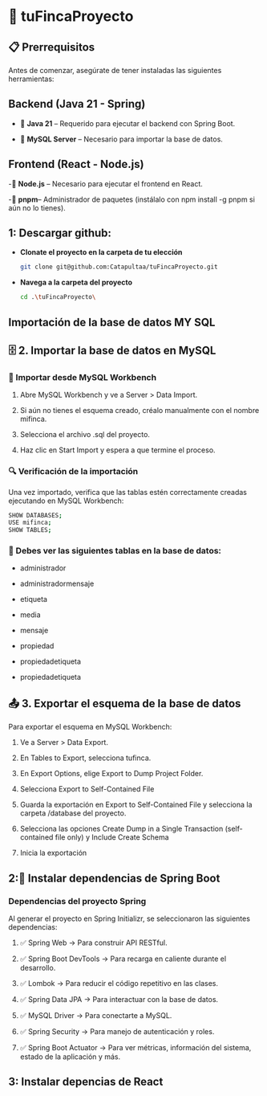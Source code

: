 # 📌 tuFincaProyecto

## 📋 Prerrequisitos

Antes de comenzar, asegúrate de tener instaladas las siguientes herramientas:

## Backend (Java 21 - Spring)

- 🔹 **Java 21** – Requerido para ejecutar el backend con Spring Boot.

- 🔹 **MySQL Server** – Necesario para importar la base de datos.

## Frontend (React - Node.js)

-🔹 **Node.js** – Necesario para ejecutar el frontend en React.

-🔹 **pnpm**– Administrador de paquetes (instálalo con npm install -g pnpm si aún no lo tienes).
  
## 1: Descargar github:

- **Clonate el proyecto en la carpeta de tu elección**
  ```bash
  git clone git@github.com:Catapultaa/tuFincaProyecto.git
  ```
  
- **Navega a la carpeta del proyecto**
  ```bash
  cd .\tuFincaProyecto\
  ```

  
## Importación de la base de datos MY SQL

## 🗄️ 2. Importar la base de datos en MySQL

### 📌 Importar desde MySQL Workbench

1. Abre MySQL Workbench y ve a Server > Data Import.

2. Si aún no tienes el esquema creado, créalo manualmente con el nombre mifinca.

3. Selecciona el archivo .sql del proyecto.

4. Haz clic en Start Import y espera a que termine el proceso.

### 🔍 Verificación de la importación

Una vez importado, verifica que las tablas estén correctamente creadas ejecutando en MySQL Workbench:
  
```bash
SHOW DATABASES;
USE mifinca;
SHOW TABLES;
```
### 📌 Debes ver las siguientes tablas en la base de datos:

- administrador
- administradormensaje
- etiqueta
- media
- mensaje
- propiedad
- propiedadetiqueta

- propiedadetiqueta
## 📤 3. Exportar el esquema de la base de datos

Para exportar el esquema en MySQL Workbench:

1. Ve a Server > Data Export.

2. En Tables to Export, selecciona tufinca.

3. En Export Options, elige Export to Dump Project Folder.
   
5. Selecciona Export to Self-Contained File

6. Guarda la exportación en Export to Self-Contained File y selecciona la carpeta /database del proyecto.

7. Selecciona las opciones Create Dump in a Single Transaction (self-contained file only) y Include Create Schema

8. Inicia la exportación 

## 2:🔨 Instalar dependencias de Spring Boot
### Dependencias del proyecto Spring
Al generar el proyecto en Spring Initializr, se seleccionaron las siguientes dependencias:

1. ✅ Spring Web → Para construir API RESTful.
   
3. ✅ Spring Boot DevTools → Para recarga en caliente durante el desarrollo.
   
4. ✅ Lombok → Para reducir el código repetitivo en las clases.
   
5. ✅ Spring Data JPA → Para interactuar con la base de datos.
   
6. ✅ MySQL Driver → Para conectarte a MySQL.
    
7. ✅ Spring Security → Para manejo de autenticación y roles.
    
8. ✅ Spring Boot Actuator → Para ver métricas, información del sistema, estado de la aplicación y más.

## 3: Instalar depencias de React




